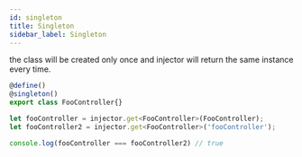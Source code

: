 ```yaml
---
id: singleton
title: Singleton
sidebar_label: Singleton
---
```


the class will be created only once and injector will return the same instance every time.
```javascript
@define()
@singleton()
export class FooController{}

let fooController = injector.get<FooController>(FooController);
let fooController2 = injector.get<FooController>('fooController');

console.log(fooController === fooController2) // true

```